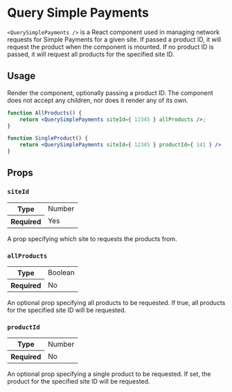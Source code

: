 Query Simple Payments
===========================

`<QuerySimplePayments />` is a React component used in managing network requests for Simple Payments for a given site.
If passed a product ID, it will request the product when the component is mounted. If no product ID is passed,
it will request all products for the specified site ID.

## Usage

Render the component, optionally passing a product ID. The component does not accept any children, nor does it
render any of its own.

```jsx
function AllProducts() {
	return <QuerySimplePayments siteId={ 12345 } allProducts />;
}

function SingleProduct() {
	return <QuerySimplePayments siteId={ 12345 } productId={ 141 } />
}
```

## Props

### `siteId`

<table>
	<tr><th>Type</th><td>Number</td></tr>
	<tr><th>Required</th><td>Yes</td></tr>
</table>

A prop specifying which site to requests the products from.

### `allProducts`

<table>
	<tr><th>Type</th><td>Boolean</td></tr>
	<tr><th>Required</th><td>No</td></tr>
</table>

An optional prop specifying all products to be requested. If true, all products for the specified site ID will
be requested.

### `productId`

<table>
	<tr><th>Type</th><td>Number</td></tr>
	<tr><th>Required</th><td>No</td></tr>
</table>

An optional prop specifying a single product to be requested. If set, the product for the specified site ID will
be requested.
